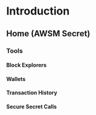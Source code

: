 # Introduction 


## Home (AWSM Secret)


### Tools

#### Block Explorers

#### Wallets 

#### Transaction History

#### Secure Secret Calls 







 





